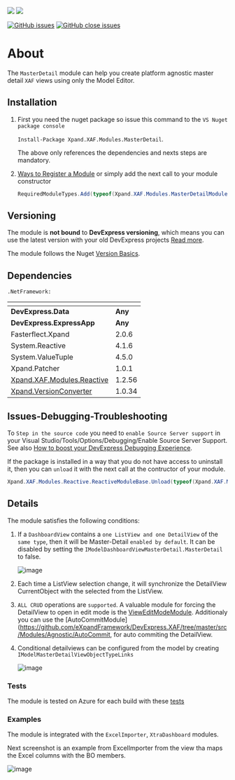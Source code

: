 ![](https://img.shields.io/nuget/v/Xpand.XAF.Modules.MasterDetail.svg?&style=flat) ![](https://img.shields.io/nuget/dt/Xpand.XAF.Modules.MasterDetail.svg?&style=flat)

[![GitHub issues](https://img.shields.io/github/issues/eXpandFramework/expand/MasterDetail.svg)](https://github.com/eXpandFramework/eXpand/issues?utf8=%E2%9C%93&q=is%3Aissue+is%3Aopen+sort%3Aupdated-desc+label%3AStandalone_xaf_modules+MasterDetail) [![GitHub close issues](https://img.shields.io/github/issues-closed/eXpandFramework/eXpand/MasterDetail.svg)](https://github.com/eXpandFramework/eXpand/issues?utf8=%E2%9C%93&q=is%3Aissue+is%3Aclosed+sort%3Aupdated-desc+label%3AStandalone_XAF_Modules+MasterDetail)
# About 

The `MasterDetail` module can help you create platform agnostic master detail `XAF` views using only the Model Editor. 
## Installation 
1. First you need the nuget package so issue this command to the `VS Nuget package console` 

   `Install-Package Xpand.XAF.Modules.MasterDetail`.

    The above only references the dependencies and nexts steps are mandatory.

2. [Ways to Register a Module](https://documentation.devexpress.com/eXpressAppFramework/118047/Concepts/Application-Solution-Components/Ways-to-Register-a-Module)
or simply add the next call to your module constructor
    ```cs
    RequiredModuleTypes.Add(typeof(Xpand.XAF.Modules.MasterDetailModule));
    ```
## Versioning
The module is **not bound** to **DevExpress versioning**, which means you can use the latest version with your old DevExpress projects [Read more](https://github.com/eXpandFramework/XAF/tree/master/tools/Xpand.VersionConverter).

The module follows the Nuget [Version Basics](https://docs.microsoft.com/en-us/nuget/reference/package-versioning#version-basics).
## Dependencies
`.NetFramework: `

|<!-- -->|<!-- -->
|----|----
|**DevExpress.Data**|**Any**
 |**DevExpress.ExpressApp**|**Any**
|Fasterflect.Xpand|2.0.6
 |System.Reactive|4.1.6
 |System.ValueTuple|4.5.0
 |Xpand.Patcher|1.0.1
 |[Xpand.XAF.Modules.Reactive](https://github.com/eXpandFramework/DevExpress.XAF/tree/master/src/Modules/Xpand.XAF.Modules.Reactive)|1.2.56
 |[Xpand.VersionConverter](https://github.com/eXpandFramework/DevExpress.XAF/tree/master/tools/Xpand.VersionConverter)|1.0.34

## Issues-Debugging-Troubleshooting

To `Step in the source code` you need to `enable Source Server support` in your Visual Studio/Tools/Options/Debugging/Enable Source Server Support. See also [How to boost your DevExpress Debugging Experience](https://github.com/eXpandFramework/DevExpress.XAF/wiki/How-to-boost-your-DevExpress-Debugging-Experience#1-index-the-symbols-to-your-custom-devexpresss-installation-location).

If the package is installed in a way that you do not have access to uninstall it, then you can `unload` it with the next call at the contructor of your module.
```cs
Xpand.XAF.Modules.Reactive.ReactiveModuleBase.Unload(typeof(Xpand.XAF.Modules.MasterDetail.MasterDetailModule))
```

## Details
The module satisfies the following conditions:
1. If a `DashboardView` contains a `one ListView and one DetailView` of the `same type`, then it will be Master-Detail `enabled by default`. It can be disabled by setting the `IModelDashboardViewMasterDetail.MasterDetail` to false.

   ![image](https://user-images.githubusercontent.com/159464/55990839-67af0180-5cb1-11e9-84cd-6ef0bb5d0137.png)

3. Each time a ListView selection change, it will synchronize the DetailView CurrentObject with the selected from the ListView.
2. `ALL CRUD` operations are `supported`. A valuable module for forcing the DetailView to open in edit mode is the [ViewEditModeModule](https://github.com/eXpandFramework/DevExpress.XAF/tree/master/src/Modules/Agnostic/ViewEditMode). Additionaly you can use the [AutoCommitModule](https://github.com/eXpandFramework/DevExpress.XAF/tree/master/src/Modules/Agnostic/AutoCommit, for auto commiting the DetailView.
3. Conditional detailviews can be configured from the model by creating `IModelMasterDetailViewObjectTypeLinks`

   ![image](https://user-images.githubusercontent.com/159464/55991766-b1005080-5cb3-11e9-9dc2-bee3dfb627ac.png)

### Tests
The module is tested on Azure for each build with these [tests](https://github.com/eXpandFramework/Packages/tree/master/src/Tests/MasterDetail)

### Examples
The module is integrated with the `ExcelImporter`, `XtraDashboard` modules.


Next screenshot is an example from ExcelImporter from the view tha maps the Excel columns with the BO members. 

![image](https://user-images.githubusercontent.com/159464/55381194-238e6500-552b-11e9-8314-f1b1132d09f3.png)
